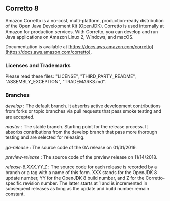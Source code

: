## Corretto 8

Amazon Corretto is a no-cost, multi-platform, production-ready distribution of the Open Java Development Kit (OpenJDK). Corretto is used internally at Amazon for production services. With Corretto, you can develop and run Java applications on Amazon Linux 2, Windows, and macOS.

Documentation is available at [https://docs.aws.amazon.com/corretto](https://docs.aws.amazon.com/corretto).

### Licenses and Trademarks

Please read these files: "LICENSE", "THIRD_PARTY_README", "ASSEMBLY_EXCEPTION", "TRADEMARKS.md".

### Branches

_develop_
: The default branch. It absorbs active development contributions from forks or topic branches via pull requests that pass smoke testing and are accepted.

_master_
: The stable branch. Starting point for the release process. It absorbs contributions from the develop branch that pass more thorough testing and are selected for releasing.

_ga-release_
: The source code of the GA release on 01/31/2019.

_preview-release_
: The source code of the preview release on 11/14/2018.

_release-8.XXX.YY.Z_
: The source code for each release is recorded by a branch or a tag with a name of this form. XXX stands for the OpenJDK 8 update number, YY for the OpenJDK 8 build number, and Z for the Corretto-specific revision number. The latter starts at 1 and is incremented in subsequent releases as long as the update and build number remain constant.
